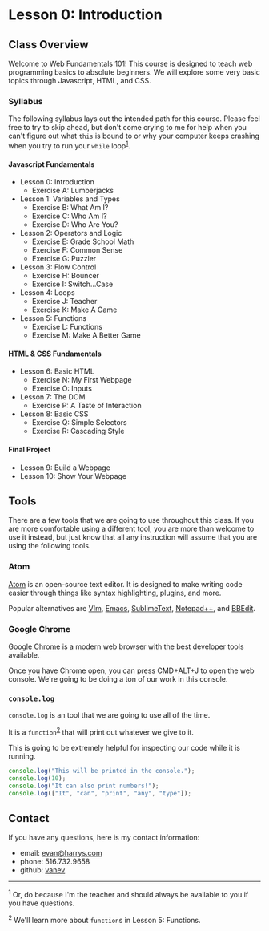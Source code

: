 # Lesson 0: Introduction



## Class Overview

Welcome to Web Fundamentals 101! This course is designed to teach web programming basics to absolute beginners. We will explore some very basic topics through Javascript, HTML, and CSS.


### Syllabus

The following syllabus lays out the intended path for this course. Please feel free to try to skip ahead, but don't come crying to me for help when you can't figure out what `this` is bound to or why your computer keeps crashing when you try to run your `while` loop<sup>[1](#note1)</sup>.

#### Javascript Fundamentals
- Lesson 0: Introduction
    - Exercise A: Lumberjacks
- Lesson 1: Variables and Types
    - Exercise B: What Am I?
    - Exercise C: Who Am I?
    - Exercise D: Who Are You?
- Lesson 2: Operators and Logic
    - Exercise E: Grade School Math
    - Exercise F: Common Sense
    - Exercise G: Puzzler
- Lesson 3: Flow Control
    - Exercise H: Bouncer
    - Exercise I: Switch...Case
- Lesson 4: Loops
    - Exercise J: Teacher
    - Exercise K: Make A Game
- Lesson 5: Functions
    - Exercise L: Functions
    - Exercise M: Make A Better Game

#### HTML & CSS Fundamentals
- Lesson 6: Basic HTML
    - Exercise N: My First Webpage
    - Exercise O: Inputs
- Lesson 7: The DOM
    - Exercise P: A Taste of Interaction
- Lesson 8: Basic CSS
    - Exercise Q: Simple Selectors
    - Exercise R: Cascading Style

#### Final Project
- Lesson 9: Build a Webpage
- Lesson 10: Show Your Webpage



## Tools

There are a few tools that we are going to use throughout this class. If you are more comfortable using a different tool, you are more than welcome to use it instead, but just know that all any instruction will assume that you are using the following tools.


### Atom

[Atom](https://atom.io/) is an open-source text editor. It is designed to make writing code easier through things like syntax highlighting, plugins, and more.

Popular alternatives are [VIm](http://www.vim.org/), [Emacs](https://www.gnu.org/software/emacs/), [SublimeText](http://www.sublimetext.com/), [Notepad++](https://notepad-plus-plus.org/), and [BBEdit](http://www.barebones.com/products/bbedit/).


### Google Chrome

[Google Chrome](https://www.google.com/chrome/browser/desktop/) is a modern web browser with the best developer tools available.

Once you have Chrome open, you can press CMD+ALT+J to open the web console. We're going to be doing a ton of our work in this console.


### `console.log`

`console.log` is an tool that we are going to use all of the time.

It is a `function`<sup>[2](#note2)</sup> that will print out whatever we give to it.

This is going to be extremely helpful for inspecting our code while it is running.

```js
console.log("This will be printed in the console.");
console.log(10);
console.log("It can also print numbers!");
console.log(["It", "can", "print", "any", "type"]);
```



## Contact

If you have any questions, here is my contact information:

- email: [evan@harrys.com](mailto:evan@harrys.com)
- phone: 516.732.9658
- github: [vanev](http://github.com/vanev)

- - -

<sup id="note1">1</sup> Or, do because I'm the teacher and should always be available to you if you have questions.

<sup id="note2">2</sup> We'll learn more about `function`s in Lesson 5: Functions.
